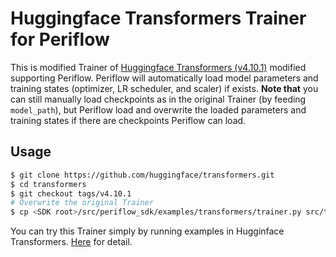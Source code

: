 # Huggingface Transformers Trainer for Periflow

This is modified Trainer of [Huggingface Transformers (v4.10.1)](https://github.com/huggingface/transformers/tree/v4.10.1) modified supporting Periflow.
Periflow will automatically load model parameters and training states (optimizer, LR scheduler, and scaler) if exists.
**Note that** you can still manually load checkpoints as in the original Trainer (by feeding `model_path`), but Periflow load and overwrite the loaded parameters and training states if there are checkpoints Periflow can load.

## Usage
```bash
$ git clone https://github.com/huggingface/transformers.git
$ cd transformers
$ git checkout tags/v4.10.1
# Overwrite the original Trainer
$ cp <SDK root>/src/periflow_sdk/examples/transformers/trainer.py src/transformers/
```

You can try this Trainer simply by running examples in Hugginface Transformers. [Here](https://huggingface.co/transformers/examples.html) for detail.
